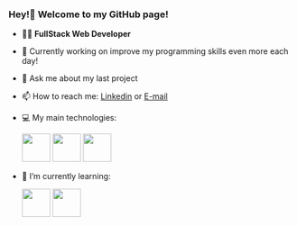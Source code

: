 ### Hey!👋 Welcome to my GitHub page!

- 🧑‍💻 **FullStack Web Developer**
- 🔭 Currently working on improve my programming skills even more each day!
- 💬 Ask me about my last project
- 📫 How to reach me: [Linkedin](https://www.linkedin.com/in/guilherme-ferreira-de-moraes/) or [E-mail](mailto:guiferreiramoraes@outlook.com)
- 💻 My main technologies:

  <img width="50px" src="https://cdn.jsdelivr.net/gh/devicons/devicon/icons/nodejs/nodejs-original.svg"/>
  
  <img width="50px" src="https://cdn.jsdelivr.net/gh/devicons/devicon/icons/mongodb/mongodb-original-wordmark.svg" />
  
  <img width="50px" src="https://cdn.jsdelivr.net/gh/devicons/devicon/icons/express/express-original.svg" />
  
- 🌱 I’m currently learning:

  <img width="50px" src="https://cdn.jsdelivr.net/gh/devicons/devicon/icons/react/react-original.svg" />
  
  <img width="50px" src="https://cdn.jsdelivr.net/gh/devicons/devicon/icons/typescript/typescript-original.svg" />
             

          
          
          
<!--
**guilhermefmdev/guilhermefmdev** is a ✨ _special_ ✨ repository because its `README.md` (this file) appears on your GitHub profile.

Here are some ideas to get you started:

- 🔭 I’m currently working on ...
- 🌱 I’m currently learning ...
- 👯 I’m looking to collaborate on ...
- 🤔 I’m looking for help with ...
- 💬 Ask me about ...
- 📫 How to reach me: ...
- 😄 Pronouns: ...
- ⚡ Fun fact: ...
-->
